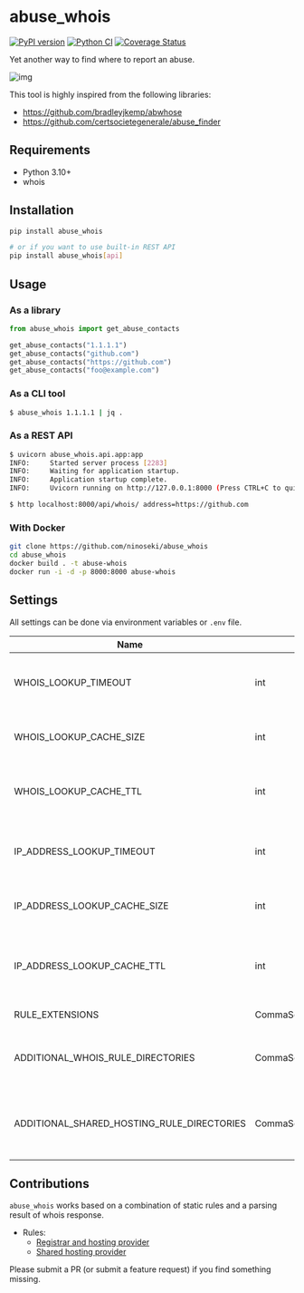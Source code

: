 # abuse_whois

[![PyPI version](https://badge.fury.io/py/abuse-whois.svg)](https://badge.fury.io/py/abuse-whois)
[![Python CI](https://github.com/ninoseki/abuse_whois/actions/workflows/test.yml/badge.svg)](https://github.com/ninoseki/abuse_whois/actions/workflows/test.yml)
[![Coverage Status](https://coveralls.io/repos/github/ninoseki/abuse_whois/badge.svg?branch=main)](https://coveralls.io/github/ninoseki/abuse_whois?branch=main)

Yet another way to find where to report an abuse.

![img](./images/overview.jpg)

This tool is highly inspired from the following libraries:

- https://github.com/bradleyjkemp/abwhose
- https://github.com/certsocietegenerale/abuse_finder

## Requirements

- Python 3.10+
- whois

## Installation

```bash
pip install abuse_whois

# or if you want to use built-in REST API
pip install abuse_whois[api]
```

## Usage

### As a library

```python
from abuse_whois import get_abuse_contacts

get_abuse_contacts("1.1.1.1")
get_abuse_contacts("github.com")
get_abuse_contacts("https://github.com")
get_abuse_contacts("foo@example.com")
```

### As a CLI tool

```bash
$ abuse_whois 1.1.1.1 | jq .
```

### As a REST API

```bash
$ uvicorn abuse_whois.api.app:app
INFO:     Started server process [2283]
INFO:     Waiting for application startup.
INFO:     Application startup complete.
INFO:     Uvicorn running on http://127.0.0.1:8000 (Press CTRL+C to quit)

$ http localhost:8000/api/whois/ address=https://github.com
```

### With Docker

```bash
git clone https://github.com/ninoseki/abuse_whois
cd abuse_whois
docker build . -t abuse-whois
docker run -i -d -p 8000:8000 abuse-whois
```

## Settings

All settings can be done via environment variables or `.env` file.

| Name                                       | Type                   | Default  | Desc.                                                    |
| ------------------------------------------ | ---------------------- | -------- | -------------------------------------------------------- |
| WHOIS_LOOKUP_TIMEOUT                       | int                    | 10       | Timeout value for whois lookup (seconds)                 |
| WHOIS_LOOKUP_CACHE_SIZE                    | int                    | 1024     | Cache size for whois lookup                              |
| WHOIS_LOOKUP_CACHE_TTL                     | int                    | 3600     | Cache TTL value for whois lookup (seconds)               |
| IP_ADDRESS_LOOKUP_TIMEOUT                  | int                    | 10       | Timeout value for IP address lookup (seconds)            |
| IP_ADDRESS_LOOKUP_CACHE_SIZE               | int                    | 1024     | Cache size for IP address lookup                         |
| IP_ADDRESS_LOOKUP_CACHE_TTL                | int                    | 3600     | Cache TTL value for IP address lookup (seconds)          |
| RULE_EXTENSIONS                            | CommaSeparatedStrings  | yaml,yml | Rule file extensions                                     |
| ADDITIONAL_WHOIS_RULE_DIRECTORIES          | CommaSeparatedStrings] |          | Additional directories contain whois rule files          |
| ADDITIONAL_SHARED_HOSTING_RULE_DIRECTORIES | CommaSeparatedStrings] |          | Additional directories contain shared hosting rule files |

## Contributions

`abuse_whois` works based on a combination of static rules and a parsing result of whois response.

- Rules:
  - [Registrar and hosting provider](https://github.com/ninoseki/abuse_whois/wiki/Registrar-and-Hosting-Provider)
  - [Shared hosting provider](https://github.com/ninoseki/abuse_whois/wiki/Shared-Hosting)

Please submit a PR (or submit a feature request) if you find something missing.
